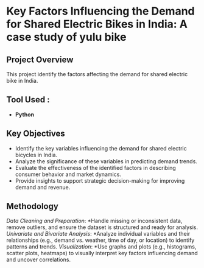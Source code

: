 # Key Factors Influencing the Demand for Shared Electric Bikes in India: A case study of yulu bike

## Project Overview
This project identify the factors affecting the demand for shared electric bike in India.

## Tool Used : 
- **Python**
  
## Key Objectives
* Identify the key variables influencing the demand for shared electric bicycles in India.
* Analyze the significance of these variables in predicting demand trends.
* Evaluate the effectiveness of the identified factors in describing consumer behavior and market dynamics.
* Provide insights to support strategic decision-making for improving demand and revenue.

## Methodology
*Data Cleaning and Preparation*:
  *Handle missing or inconsistent data, remove outliers, and ensure the dataset is structured and ready for analysis.
*Univariate and Bivariate Analysis*:
  *Analyze individual variables and their relationships (e.g., demand vs. weather, time of day, or location) to identify patterns and trends.
*Visualization*:
  *Use graphs and plots (e.g., histograms, scatter plots, heatmaps) to visually interpret key factors influencing demand and uncover correlations.
